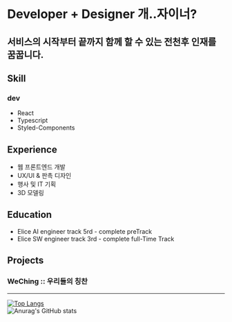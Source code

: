 Developer + Designer 개..자이너?
====

서비스의 시작부터 끝까지 함께 할 수 있는 전천후 인재를 꿈꿉니다.
------
## Skill

### dev
- React
- Typescript
- Styled-Components

## Experience
- 웹 프론트엔드 개발
- UX/UI & 판촉 디자인
- 행사 및 IT 기획
- 3D 모델링

## Education
- Elice AI engineer track 5rd - complete preTrack
- Elice SW engineer track 3rd - complete full-Time Track

## Projects
### WeChing :: 우리들의 칭찬
------
<!-- 
<img src="https://img.shields.io/badge/JavaScript-F7DF1E?style=flat-square&logo=JavaScript&logoColor=black"/>
<img src="https://img.shields.io/badge/React.js-61DAFB?style=flat-square&logo=React&logoColor=black"/>
<img src="https://img.shields.io/badge/TypeScript-3178C6?style=flat-square&logo=TypeScript&logoColor=black"/>
<img src="https://img.shields.io/badge/StyledComponents-DB7093?style=flat-square&logo=styled-components&logoColor=black"/>
<img src="https://img.shields.io/badge/HTML5-E34F26?style=flat-square&logo=HTML5&logoColor=black"/>
<img src="https://img.shields.io/badge/CSS3-1572B6?style=flat-square&logo=CSS3&logoColor=black"/>
<img src="https://img.shields.io/badge/Figma-F24E1E?style=flat-square&logo=Figma&logoColor=black"/>
<img src="https://img.shields.io/badge/Adobe Photoshop-31A8FF?style=flat-square&logo=Adobe Photoshop&logoColor=black"/>
<img src="https://img.shields.io/badge/Adobe Illustrator-FF9A00?style=flat-square&logo=Adobe Illustrator&logoColor=black"/>
<img src="https://img.shields.io/badge/Git-F05032?style=flat-square&logo=Git&logoColor=black"/>
 -->
[![Top Langs](https://github-readme-stats.vercel.app/api/top-langs/?username=snowriceDD&layout=compact)](https://github.com/snowriceDD/github-readme-stats)
<br>
![Anurag's GitHub stats](https://github-readme-stats.vercel.app/api?username=snowriceDD&show_icons=true&theme=vue)
